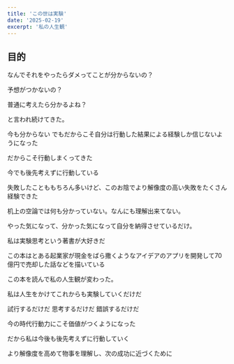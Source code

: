 ```yaml
---
title: 'この世は実験'
date: '2025-02-19'
excerpt: '私の人生観'
---
```


## 目的

なんでそれをやったらダメってことが分からないの？

予想がつかないの？

普通に考えたら分かるよね？

と言われ続けてきた。

今も分からない
でもだからこそ自分は行動した結果による経験しか信じないようになった

だからこそ行動しまくってきた

今でも後先考えずに行動している

失敗したことももちろん多いけど、このお陰でより解像度の高い失敗をたくさん経験できた

机上の空論では何も分かっていない。なんにも理解出来てない。

やった気になって、分かった気になって自分を納得させているだけ。

私は実験思考という著書が大好きだ

この本はとある起業家が現金をばら撒くようなアイデアのアプリを開発して70億円で売却した話などを描いている

この本を読んで私の人生観が変わった。

私は人生をかけてこれからも実験していくだけだ

試行するだけだ
思考するだけだ
錯誤するだけだ

今の時代行動力にこそ価値がつくようになった

だから私は今後も後先考えずに行動していく

より解像度を高めて物事を理解し、次の成功に近づくために
